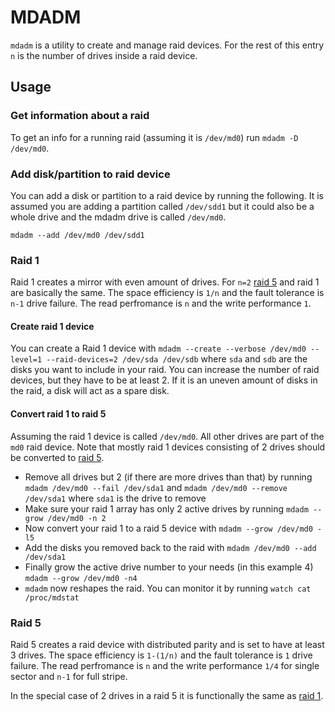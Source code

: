 # MDADM

`mdadm` is a utility to create and manage raid devices.
For the rest of this entry `n` is the number of drives inside a raid device.

## Usage

### Get information about a raid

To get an info for a running raid (assuming it is `/dev/md0`) run
`mdadm -D /dev/md0`.

### Add disk/partition to raid device

You can add a disk or partition to a raid device by running the following.
It is assumed you are adding a partition called `/dev/sdd1` but it could also
be a whole drive and the mdadm drive is called `/dev/md0`.

`mdadm --add /dev/md0 /dev/sdd1`

### Raid 1

Raid 1 creates a mirror with even amount of drives.
For `n=2` [raid 5](#raid-5) and raid 1 are basically the same.
The space efficiency is `1/n` and the fault tolerance is `n-1` drive failure.
The read perfromance is `n` and the write performance `1`.

#### Create raid 1 device

You can create a Raid 1 device with
`mdadm --create --verbose /dev/md0 --level=1 --raid-devices=2 /dev/sda /dev/sdb`
where `sda` and `sdb` are the disks you want to include in your raid.
You can increase the number of raid devices, but they have to be at least 2.
If it is an uneven amount of disks in the raid, a disk will act as a spare disk.

#### Convert raid 1 to raid 5

Assuming the raid 1 device is called `/dev/md0`.
All other drives are part of the `md0` raid device.
Note that mostly raid 1 devices consisting of 2 drives should be converted to
[raid 5](#raid-5).

- Remove all drives but 2 (if there are more drives than that) by running
  `mdadm /dev/md0 --fail /dev/sda1` and `mdadm /dev/md0 --remove /dev/sda1`
  where `sda1` is the drive to remove
- Make sure your raid 1 array has only 2 active drives by running
  `mdadm --grow /dev/md0 -n 2`
- Now convert your raid 1 to a raid 5 device with `mdadm --grow /dev/md0 -l5`
- Add the disks you removed back to the raid with
  `mdadm /dev/md0 --add /dev/sda1`
- Finally grow the active drive number to your needs (in this example 4)
  `mdadm --grow /dev/md0 -n4`
- `mdadm` now reshapes the raid. You can monitor it by running
  `watch cat /proc/mdstat`

### Raid 5

Raid 5 creates a raid device with distributed parity and is set to have at least
3 drives.
The space efficiency is `1-(1/n)` and the fault tolerance is `1` drive failure.
The read perfromance is `n` and the write performance `1/4` for single sector
and `n-1` for full stripe.

In the special case of 2 drives in a raid 5 it is functionally the same as
[raid 1](#raid-1).

